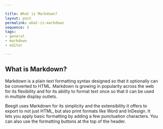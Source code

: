 ```yaml
---

title: What is Markdown?
layout: post
permalink: what-is-markdown 
sequence: 5
tags:
- general
- markdown
- editor

---
```


## What is Markdown? 
Markdown is a plain text formatting syntax designed so that it optionally can be converted to HTML. Markdown is growing in popularity across the web for its flexibility and for its ability to format text once so that it can be used in multiple display outlets. 

Beegit uses Markdown for its simplicity and the extensibility it offers to export to not just HTML, but also print formats like Word and InDesign. It lets you apply basic formatting by adding a few punctuation characters. You can also use the formatting buttons at the top of the header.
